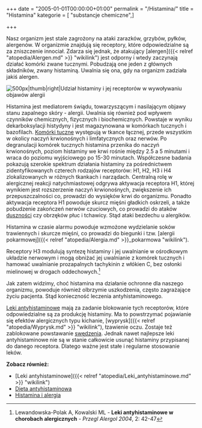 +++
date = "2005-01-01T00:00:00+01:00"
permalink = "/Histamina/"
title = "Histamina"
kategorie = [ "substancje chemiczne",]

+++

Nasz organizm jest stale zagrożony na ataki zarazków, grzybów, pyłków,
alergenów. W organizmie znajdują się receptory, które odpowiedzialne są za
zniszczenie innociał. Zdarza się jednak, że atakujący
[alergen]({{< relref "atopedia/Alergen.md" >}} "wikilink") jest odporny i wtedy zaczynają działać
komórki zwane tucznymi. Pobudzają one jeden z głównych składników, zwany
histaminą. Uwalnia się ona, gdy na organizm zadziała jakiś alergen.

![](/images/Histamina.png "500px|thumb|right|Udział histaminy i jej receptorów w wywoływaniu objawów alergii")

Histamina jest mediatorem świądu, towarzyszącym i nasilającym objawy stanu
zapalnego skóry - alergii. Uwalnia się również pod wpływem czynników
chemicznych, fizycznych i biochemicznych. Powstaje w wyniku dekarboksylacji
histydyny i jest magazynowana w komórkach tucznych i bazofilach.  [Komórki
tuczne](/atopedia/Komórki_tuczne "wikilink") występują w tkance łącznej, przede
wszystkim w okolicy naczyń krwionośnych i limfatycznych oraz nerwów. Po
degranulacji komórek tucznych histamina przenika do naczyń krwionośnych, poziom
histaminy we krwi rośnie między 2.5 a 5 minutami i wraca do poziomu wyjściowego
po 15-30 minutach. Współczesne badania pokazują szerokie spektrum działania
histaminy za pośrednictwem zidentyfikowanych czterech rodzajów receptorów: H1,
H2, H3 i H4 zlokalizowanych w różnych tkankach i narządach. Centralną rolę w
alergicznej reakcji natychmiastowej odgrywa aktywacja receptora H1, której
wynikiem jest rozszerzenie naczyń krwionośnych, zwiększenie ich
przepuszczalności co, prowadzi do wysięków krwi do organizmu.  Ponadto aktywacja
receptora H1 powoduje skurcz mięśni gładkich oskrzeli, a także pobudzenie
zakończeń nerwów czuciowych, co prowadzi do ataków
[duszności](/atopedia/duszności "wikilink") czy obrzęków płuc i tchawicy. Stąd
ataki bezdechu u alergików.

Histamina w czasie alarmu powoduje wzmożone wydzielanie soków trawiennych i
skurcze mięśni, co prowadzi do biegunki i tzw. [alergii
pokarmowej]({{< relref "atopedia/Alergia.md" >}}_pokarmowa "wikilink").

Receptory H3 modulują syntezę histaminy i jej uwalnianie w ośrodkowym układzie
nerwowym i mogą obniżać jej uwalnianie z komórek tucznych i hamować uwalnianie
prozapalnych tachykinin z włókien C, bez osłonki mielinowej w drogach
oddechowych.[^1]

Jak zatem widzimy, choć histamina ma działanie ochronne dla naszego organizmu,
powoduje również olbrzymie uszkodzenia, często zagrażające życiu pacjenta. Stąd
konieczność leczenia antyhistaminowego.

[Leki antyhistaminowe](/atopedia/Leki_antyhistaminowe "wikilink") mają za
zadanie blokowanie tych receptorów, które odpowiedzialne są za produkcję
histaminy. Ma to powstrzymać pojawianie się efektów alergicznych typu kichanie,
[wyprysk]({{< relref "atopedia/Wyprysk.md" >}} "wikilink"), łzawienie oczu. Zostaje też zablokowane
powstawanie [swędzenia](/atopedia/świąd "wikilink"). Jednak nawet najlepsze leki
antyhistaminowe nie są w stanie całkowicie usunąć histaminy przypisanej do
danego receptora. Dlatego ważne jest stałe i regularne stosowanie leków.

**Zobacz również:**

-   [Leki antyhistaminowe]({{< relref "atopedia/Leki_antyhistaminowe.md" >}} "wikilink")
-   [Dieta antyhistaminowa](/atopedia/Dieta_antyhistaminowa "wikilink")
-   [Histamina i alergia](http://www.przychodnia.pl/alergia/index6.php3?s=3&d=5&t=6&p1=0)

[^1]: Lewandowska-Polak A, Kowalski ML - **Leki antyhistaminowe w chorobach alergicznych** - *Przegl Alergol 2004*, 2: 42-47
